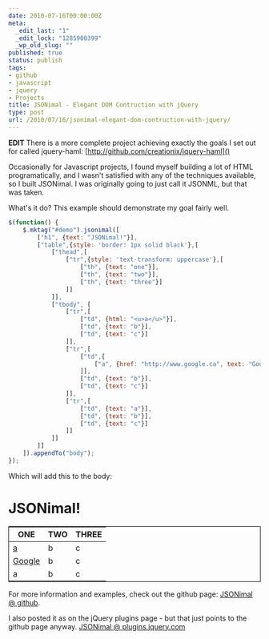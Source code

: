 ```yaml
---
date: 2010-07-16T00:00:00Z
meta:
  _edit_last: "1"
  _edit_lock: "1285900399"
  _wp_old_slug: ""
published: true
status: publish
tags:
- github
- javascript
- jquery
- Projects
title: JSONimal - Elegant DOM Contruction with jQuery
type: post
url: /2010/07/16/jsonimal-elegant-dom-contruction-with-jquery/
---
```


**EDIT** There is a more complete project achieving exactly the goals I set out for called jquery-haml: [http://github.com/creationix/jquery-haml]()

Occasionally for Javascript projects, I found myself building a lot of HTML programatically, and I wasn't satisfied with any of the techniques available, so I built JSONimal. I was originally going to just call it JSONML, but that was taken.

What's it do? This example should demonstrate my goal fairly well.

```js
$(function() {
    $.mktag("#demo").jsonimal([
        ["h1", {text: "JSONimal!"}],
        ["table",{style: 'border: 1px solid black'},[
            ["thead",[
                ["tr",{style: 'text-transform: uppercase'},[
                    ["th", {text: "one"}],
                    ["th", {text: "two"}],
                    ["th", {text: "three"}]
                ]]
            ]],
            ["tbody", [
                ["tr",[
                    ["td", {html: "<u>a</u>"}],
                    ["td", {text: "b"}],
                    ["td", {text: "c"}]
                ]],
                ["tr",[
                    ["td",[
                        ["a", {href: "http://www.google.ca", text: "Google"}]
                    ]],
                    ["td", {text: "b"}],
                    ["td", {text: "c"}]
                ]],
                ["tr",[
                    ["td", {text: "a"}],
                    ["td", {text: "b"}],
                    ["td", {text: "c"}]
                ]]
            ]]
        ]]
    ]).appendTo("body");
});
```

Which will add this to the body:

<h1>JSONimal!</h1><table style="border: 1px solid black;"><thead><tr style="text-transform: uppercase;"><th>one</th><th>two</th><th>three</th></tr></thead><tbody><tr><td><u>a</u></td><td>b</td><td>c</td></tr><tr><td><a href="http://www.google.ca">Google</a></td><td>b</td><td>c</td></tr><tr><td>a</td><td>b</td><td>c</td></tr></tbody></table>

For more information and examples, check out the github page: [JSONimal @ github][github].

I also posted it as on the jQuery plugins page - but that just points to the github page anyway. [JSONimal @ plugins.jquery.com][plugin]

[github]: http://github.com/jlfwong/JSONimal
[plugin]: http://plugins.jquery.com/project/jsonimal
